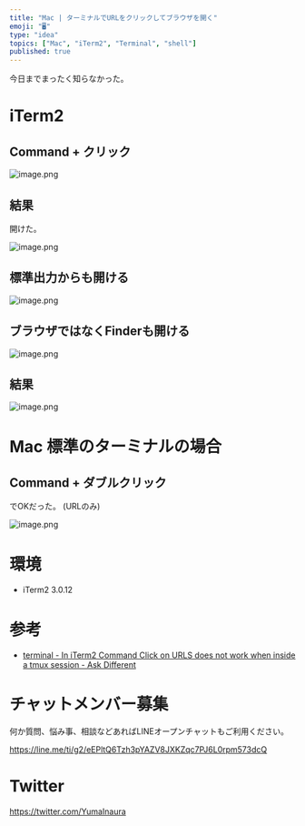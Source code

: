 ```yaml
---
title: "Mac | ターミナルでURLをクリックしてブラウザを開く"
emoji: "🖥"
type: "idea"
topics: ["Mac", "iTerm2", "Terminal", "shell"]
published: true
---
```


今日までまったく知らなかった。

# iTerm2

## Command + クリック

![image.png](https://qiita-image-store.s3.amazonaws.com/0/89618/f276554e-3467-e081-5004-2956ea7dc8ed.png)

## 結果

開けた。

![image.png](https://qiita-image-store.s3.amazonaws.com/0/89618/609c83af-da97-6505-48fa-441b33acbcab.png)

## 標準出力からも開ける


![image.png](https://qiita-image-store.s3.amazonaws.com/0/89618/26a393bb-5bb6-29e8-2568-18cc826c0c37.png)

## ブラウザではなくFinderも開ける

![image.png](https://qiita-image-store.s3.amazonaws.com/0/89618/b6b774f9-868c-f780-02c6-034e130bbc13.png)

## 結果

![image.png](https://qiita-image-store.s3.amazonaws.com/0/89618/f31deb91-e50a-97dd-496c-8f24129cfcb2.png)

# Mac 標準のターミナルの場合

## Command + ダブルクリック

でOKだった。 (URLのみ)

![image.png](https://qiita-image-store.s3.amazonaws.com/0/89618/8317b787-55c5-208f-62b8-15ee62fe04ac.png)

# 環境

- iTerm2 3.0.12

# 参考

- [terminal - In iTerm2 Command Click on URLS does not work when inside a tmux session - Ask Different](https://apple.stackexchange.com/questions/147114/in-iterm2-command-click-on-urls-does-not-work-when-inside-a-tmux-session)








<!-- Update From Qiita API -->

# チャットメンバー募集


何か質問、悩み事、相談などあればLINEオープンチャットもご利用ください。

https://line.me/ti/g2/eEPltQ6Tzh3pYAZV8JXKZqc7PJ6L0rpm573dcQ





# Twitter


https://twitter.com/YumaInaura


<!-- Update From Qiita API -->


